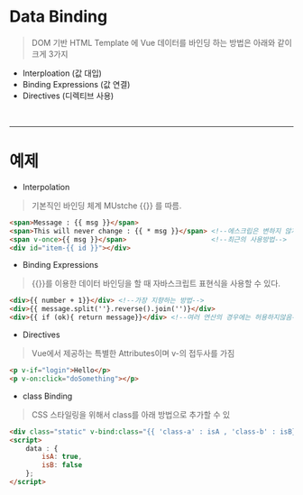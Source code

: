 # Data Binding

> DOM 기반 HTML Template 에  Vue 데이터를 바인딩 하는 방법은 아래와 같이 크게 3가지

* Interploation (값 대입)
* Binding Expressions (값 연결)
* Directives (디렉티브 사용)

<br />

---

# 예제

* Interpolation 

> 기본직인 바인딩 체계 MUstche {{}} 를 따름.

```html
<span>Message : {{ msg }}</span>
<span>This will never change : {{ * msg }}</span> <!--에스크립은 변하지 않게 선언, 예전방 -->
<span v-once>{{ msg }}</span>                     <!--최근의 사용방법-->
<div id="item-{{ id }}"></div>
```

* Binding Expressions 

> {{}}를 이용한 데이터 바인딩을 할 때 자바스크립트 표현식을 사용할 수 있다.

```html
<div>{{ number + 1}}</div> <!--가장 지향하는 방법-->
<div>{{ message.split(''}.reverse().join('')}</div>
<div>{{ if (ok){ return message}}</div> <!--여러 연산의 경우에는 허용하지않음-->
```

* Directives

> Vue에서 제공하는 특별한 Attributes이며 v-의 접두사를 가짐

```html
<p v-if="login">Hello</p>
<p v-on:click="doSomething"></p>
```

* class Binding

> CSS 스타일링을 위해서 class를 아래 방법으로 추가할 수 있

```html
<div class="static" v-bind:class="{{ 'class-a' : isA , 'class-b' : isB}}"></div> <!--클래스로 받아옮-->
<script>
    data : {
        isA: true,
        isB: false
    };
</script>
```


